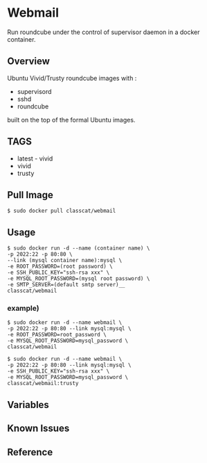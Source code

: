 # Webmail

Run roundcube under the control of supervisor daemon in a docker container.

## Overview

Ubuntu Vivid/Trusty roundcube images with :

+ supervisord
+ sshd
+ roundcube

built on the top of the formal Ubuntu images.

## TAGS

+ latest - vivid
+ vivid
+ trusty

## Pull Image

```
$ sudo docker pull classcat/webmail
```

## Usage

```
$ sudo docker run -d --name (container name) \  
-p 2022:22 -p 80:80 \
--link (mysql container name):mysql \  
-e ROOT_PASSWORD=(root password) \  
-e SSH_PUBLIC_KEY="ssh-rsa xxx" \  
-e MYSQL_ROOT_PASSWORD=(mysql root password) \  
-e SMTP_SERVER=(default smtp server)__
classcat/webmail
```

### example)  

```
$ sudo docker run -d --name webmail \  
-p 2022:22 -p 80:80 --link mysql:mysql \  
-e ROOT_PASSWORD=root_password \  
-e MYSQL_ROOT_PASSWORD=mysql_password \  
classcat/webmail
```
```
$ sudo docker run -d --name webmail \  
-p 2022:22 -p 80:80 --link mysql:mysql \  
-e SSH_PUBLIC_KEY="ssh-rsa xxx" \  
-e MYSQL_ROOT_PASSWORD=mysql_password \  
classcat/webmail:trusty
```

## Variables

## Known Issues

## Reference

